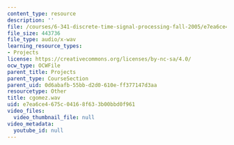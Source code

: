 ```yaml
---
content_type: resource
description: ''
file: /courses/6-341-discrete-time-signal-processing-fall-2005/e7ea6ce4675c04168f633b00bbd0f961_cgomez.wav
file_size: 443736
file_type: audio/x-wav
learning_resource_types:
- Projects
license: https://creativecommons.org/licenses/by-nc-sa/4.0/
ocw_type: OCWFile
parent_title: Projects
parent_type: CourseSection
parent_uid: 0d6abafb-55bb-d2d0-610e-ff377147d3aa
resourcetype: Other
title: cgomez.wav
uid: e7ea6ce4-675c-0416-8f63-3b00bbd0f961
video_files:
  video_thumbnail_file: null
video_metadata:
  youtube_id: null
---
```

